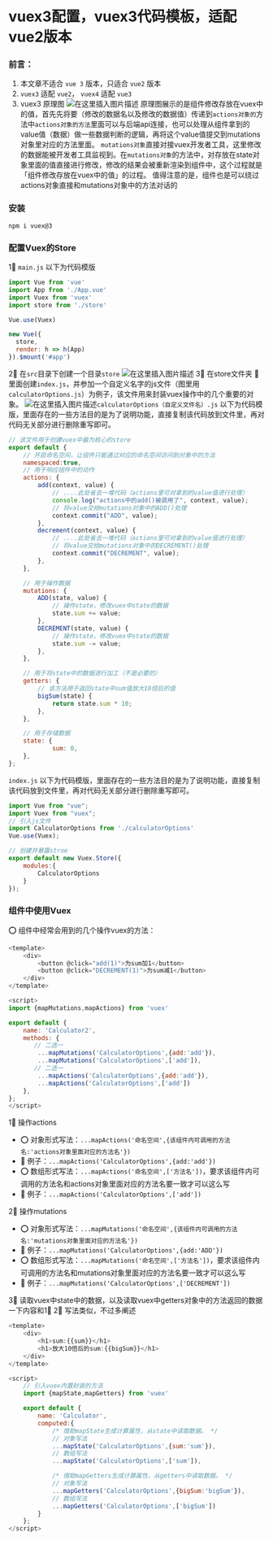 ﻿# vuex3配置，vuex3代码模板，适配vue2版本
### 前言：
1. 本文章不适合 `vue 3` 版本，只适合 `vue2` 版本
2. `vuex3` 适配 `vue2`， `vuex4` 适配 `vue3`
3. vuex3 原理图
![在这里插入图片描述](https://img-blog.csdnimg.cn/fd5310bf8e704904915d78ed4aa45bff.png)
原理图展示的是组件修改存放在vuex中的值，首先先将要（修改的数据名以及修改的数据值）传递到`actions对象的`方法中`actions对象的方法`里面可以与后端api连接，也可以处理从组件拿到的value值（数据）做一些数据判断的逻辑，再将这个value值提交到mutations对象里对应的方法里面。
`mutations对象`直接对接vuex开发者工具，这里修改的数据能被开发者工具监视到。在`mutations对象`的方法中，对存放在state对象里面的值直接进行修改，修改的结果会被重新渲染到组件中，这个过程就是「组件修改存放在vuex中的值」的过程。
值得注意的是，组件也是可以绕过actions对象直接和mutations对象中的方法对话的

### 安装

```
npm i vuex@3
```

### 配置Vuex的Store
1⃣️ `main.js`
以下为代码模版
```javascript
import Vue from 'vue'
import App from './App.vue'
import Vuex from 'vuex'
import store from './store'

Vue.use(Vuex)

new Vue({
  store,
  render: h => h(App)
}).$mount('#app')
```
2⃣️ 在`src`目录下创建一个目录`store`
![在这里插入图片描述](https://img-blog.csdnimg.cn/954cdf5e744e4f248865b7b70e3b6c9e.png)
3⃣️ 在store文件夹 📁 里面创建`index.js`，并参加一个自定义名字的js文件（图里用`calculatorOptions.js`）为例子，该文件用来封装vuex操作中的几个重要的对象。
![在这里插入图片描述](https://img-blog.csdnimg.cn/fc0741bb72234014926814c9fefac87a.png)`calculatorOptions（自定义文件名）.js`
以下为代码模版，里面存在的一些方法目的是为了说明功能，直接复制该代码放到文件里，再对代码无关部分进行删除重写即可。

```javascript
// 该文件用于创建vuex中最为核心的store
export default {
    // 开启命名空间，让组件只能通过对应的命名空间访问到对象中的方法
    namespaced:true,
    // 用于响应组件中的动作
    actions: {
        add(context, value) {
            // ....此处省去一堆代码（actions里可对拿到的value值进行处理）
            console.log("actions中的add()被调用了", context, value);
            // 将value交给mutations对象中的ADD()处理
            context.commit("ADD", value);
        },
        decrement(context, value) {
            // ....此处省去一堆代码（actions里可对拿到的value值进行处理）
            // 将value交给mutations对象中的DECREMENT()处理
            context.commit("DECREMENT", value);
        },
    },

    // 用于操作数据
    mutations: {
        ADD(state, value) {
        	// 操作state，修改vuex中state的数据
            state.sum += value;
        },
        DECREMENT(state, value) {
        	// 操作state，修改vuex中state的数据
            state.sum -= value;
        },
    },

    // 用于将state中的数据进行加工（不是必要的）
    getters: {
    	// 该方法用于返回state中sum值放大10倍后的值
        bigSum(state) {
            return state.sum * 10;
        },
    },

    // 用于存储数据
    state: {
            sum: 0,
    },
};
```

`index.js`
以下为代码模版，里面存在的一些方法目的是为了说明功能，直接复制该代码放到文件里，再对代码无关部分进行删除重写即可。

```javascript
import Vue from "vue";
import Vuex from "vuex";
// 引入js文件
import CalculatorOptions from './calculatorOptions'
Vue.use(Vuex);

// 创建并暴露stroe
export default new Vuex.Store({
    modules:{
        CalculatorOptions
    }
});
```
### 组件中使用Vuex
⭕️ 组件中经常会用到的几个操作vuex的方法：
```javascript
<template>
    <div>
        <button @click="add(1)">为sum加1</button>
        <button @click="DECREMENT(1)">为sum减1</button>
    </div>
</template>

<script>
import {mapMutations,mapActions} from 'vuex'

export default {
    name: 'Calculator2',
    methods: {
	   // 二选一
        ...mapMutations('CalculatorOptions',{add:'add'}),
        ...mapMutations('CalculatorOptions',['add']),
       // 二选一
        ...mapActions('CalculatorOptions',{add:'add'}),
        ...mapActions('CalculatorOptions',['add'])
	},
};
</script>
```

1⃣️ 操作actions

- ⭕️ 对象形式写法：`...mapActions('命名空间',{该组件内可调用的方法名:'actions对象里面对应的方法名'})`
- 🌰 例子：`...mapActions('CalculatorOptions',{add:'add'})`
- ⭕️ 数组形式写法：`...mapActions('命名空间',['方法名'])`，要求该组件内可调用的方法名和actions对象里面对应的方法名要一致才可以这么写
- 🌰 例子：`...mapActions('CalculatorOptions',['add'])`


2⃣️ 操作mutations

- ⭕️ 对象形式写法：`...mapMutations('命名空间',{该组件内可调用的方法名:'mutations对象里面对应的方法名'})`
- 🌰 例子：`...mapMutations('CalculatorOptions',{add:'ADD'})`
- ⭕️ 数组形式写法：`...mapMutations('命名空间',['方法名'])`，要求该组件内可调用的方法名和mutations对象里面对应的方法名要一致才可以这么写
- 🌰 例子：`...mapMutations('CalculatorOptions',['DECREMENT'])`

3⃣️ 读取vuex中state中的数据，以及读取vuex中getters对象中的方法返回的数据
一下内容和1⃣️ 2⃣️ 写法类似，不过多阐述

```javascript
<template>
    <div>
        <h1>sum:{{sum}}</h1>
        <h1>放大10倍后的sum:{{bigSum}}</h1>
    </div>
</template>

<script>
	// 引入vuex内置封装的方法
	import {mapState,mapGetters} from 'vuex'

	export default {
    	name: 'Calculator',
    	computed:{
        	/* 借助mapState生成计算属性，从state中读取数据。 */
        	// 对象写法
        	...mapState('CalculatorOptions',{sum:'sum'}),
        	// 数组写法
        	...mapState('CalculatorOptions',['sum']),

        	/* 借助mapGetters生成计算属性，从getters中读取数据。 */
        	// 对象写法
        	...mapGetters('CalculatorOptions',{bigSum:'bigSum'}),
        	// 数组写法
        	...mapGetters('CalculatorOptions',['bigSum'])
    	}
	};
</script>
```

